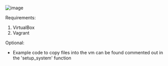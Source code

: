 ![image](https://i.ytimg.com/vi/tckwtXoJDZU/hqdefault.jpg)

Requirements:
1. VirtualBox
2. Vagrant

Optional:
* Example code to copy files into the vm can be found commented out in the 'setup_system' function
